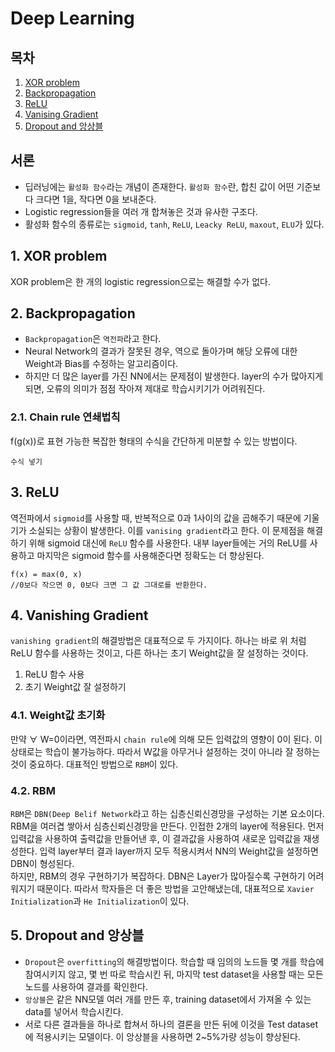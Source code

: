 Deep Learning
===
## 목차
1. [XOR problem](#1.-XOR-problem)
2. [Backpropagation](#2.-Backpropagation)
3. [ReLU](#3.-ReLU)
4. [Vanising Gradient](#4.-Vanising-Gradient)
5. [Dropout and 앙상블](#5.-Dropout-and-앙상블)

## 서론
* 딥러닝에는 ```활성화 함수```라는 개념이 존재한다. ```활성화 함수```란, 합친 값이 어떤 기준보다 크다면 1을, 작다면 0을 보내준다.
* Logistic regression들을 여러 개 합쳐놓은 것과 유사한 구조다.
* 활성화 함수의 종류로는 ```sigmoid```, ```tanh```, ```ReLU```, ```Leacky ReLU```, ```maxout```, ```ELU```가 있다.

## 1. XOR problem
XOR problem은 한 개의 logistic regression으로는 해결할 수가 없다. 

## 2. Backpropagation
* ```Backpropagation```은 ```역전파```라고 한다.
* Neural Network의 결과가 잘못된 경우, 역으로 돌아가며 해당 오류에 대한 Weight과 Bias를 수정하는 알고리즘이다.
* 하지만 더 많은 layer를 가진 NN에서는 문제점이 발생한다. layer의 수가 많아지게 되면, 오류의 의미가 점점 작아져 제대로 학습시키기가 어려워진다.

### 2.1. Chain rule 연쇄법칙
f(g(x))로 표현 가능한 복잡한 형태의 수식을 간단하게 미분할 수 있는 방법이다.
```
수식 넣기
```

## 3. ReLU
역전파에서 ```sigmoid```를 사용할 때, 반복적으로 0과 1사이의 값을 곱해주기 때문에 기울기가 소실되는 상황이 발생한다. 이를 ```vanising gradient```라고 한다.
이 문제점을 해결하기 위해 sigmoid 대신에 ```ReLU``` 함수를 사용한다. 내부 layer들에는 거의 ReLU를 사용하고 마지막은 sigmoid 함수를 사용해준다면
정확도는 더 향상된다.
```
f(x) = max(0, x)
//0보다 작으면 0, 0보다 크면 그 값 그대로를 반환한다.
```

## 4. Vanishing Gradient
```vanishing gradient```의 해결방법은 대표적으로 두 가지이다. 하나는 바로 위 처럼 ReLU 함수를 사용하는 것이고, 다른 하나는 초기 Weight값을 잘 설정하는 것이다.
1. ReLU 함수 사용
2. 초기 Weight값 잘 설정하기

### 4.1. Weight값 초기화
만약 ∀ W=0이라면, 역전파시 ```chain rule```에 의해 모든 입력값의 영향이 0이 된다. 이 상태로는 학습이 불가능하다. 따라서 W값을 아무거나 설정하는 것이 아니라
잘 정하는 것이 중요하다. 대표적인 방법으로 ```RBM```이 있다.

### 4.2. RBM
```RBM```은 ```DBN(Deep Belif Network```라고 하는 십층신뢰신경망을 구성하는 기본 요소이다. 
RBM을 여러겹 쌓아서 심층신뢰신경망을 만든다.
인접한 2개의 layer에 적용된다. 먼저 입력값을 사용하여 출력값을 만들어낸 후, 이 결과값을 사용하여 새로운 입력값을 재생성한다. 
입력 layer부터 결과 layer까지 모두 적용시켜서 NN의 Weight값을 설정하면 DBN이 형성된다.   
하지만, RBM의 경우 구현하기가 복잡하다. DBN은 Layer가 많아질수록 구현하기 어려워지기 때문이다. 따라서 학자들은 더 좋은 방법을 고안해냈는데, 대표적으로 
```Xavier Initialization```과 ```He Initialization```이 있다.

## 5. Dropout and 앙상블
* ```Dropout```은 ```overfitting```의 해결방법이다. 학습할 때 임의의 노드들 몇 개를 학습에 참여시키지 않고, 몇 번 따로 학습시킨 뒤, 
마지막 test dataset을 사용할 때는 모든 노드를 사용하여 결과를 확인한다.
* ```앙상블```은 같은 NN모델 여러 개를 만든 후, training dataset에서 가져올 수 있는 data를 넣어서 학습시킨다. 
* 서로 다른 결과들을 하나로 합쳐서 하나의 결론을 만든 뒤에 이것을 Test dataset에 적용시키는 모델이다. 이 앙상블을 사용하면 2~5%가량 성능이 향상된다.
